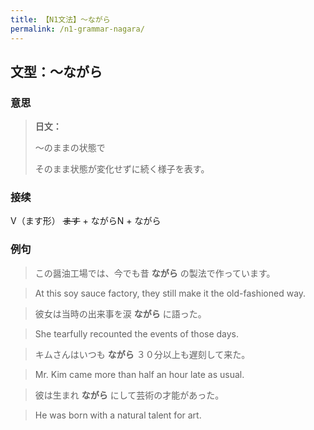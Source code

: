 ```yaml
---
title: 【N1文法】〜ながら
permalink: /n1-grammar-nagara/
---
```


## 文型：〜ながら

### 意思

> **日文：**
> 
> 〜のままの状態で
> 
> そのまま状態が変化せずに続く様子を表す。


### 接续

V（ます形） ~~ます~~ \+ ながらN + ながら

### 例句

> この醤油工場では、今でも昔 **ながら** の製法で作っています。

> At this soy sauce factory, they still make it the old-fashioned way.

> 彼女は当時の出来事を涙 **ながら** に語った。

> She tearfully recounted the events of those days.

> キムさんはいつも **ながら** ３０分以上も遅刻して来た。

> Mr. Kim came more than half an hour late as usual.

> 彼は生まれ **ながら** にして芸術の才能があった。

> He was born with a natural talent for art.

